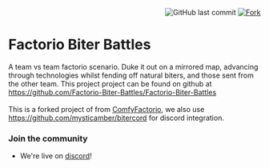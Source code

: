 <p align="right">
    <img alt="GitHub last commit" src="https://img.shields.io/github/last-commit/Factorio-Biter-Battles/Factorio-Biter-Battles.svg">
  <a href="http://github.com/Factorio-Biter-Battles/Factorio-Biter-Battles/fork">
    <img src="https://img.shields.io/github/forks/Factorio-Biter-Battles/Factorio-Biter-Battles.svg?label=Forks" alt="Fork">
  </a>
</p>

# Factorio Biter Battles
A team vs team factorio scenario. Duke it out on a mirrored map, advancing through technologies whilst fending off natural biters, and those sent from the other team. This project project can be found on github at https://github.com/Factorio-Biter-Battles/Factorio-Biter-Battles
<br>
<br>
This is a forked project of from [ComfyFactorio](https://github.com/M3wM3w/ComfyFactorio), we also use https://github.com/mysticamber/bitercord for discord integration.

### Join the community
- We're live on [discord](https://discord.com/invite/hAYW3K7J2A)!
